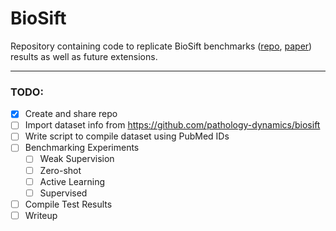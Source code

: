 # BioSift
Repository containing code to replicate BioSift benchmarks ([repo](https://github.com/pathology-dynamics/biosift), [paper](https://dl.acm.org/doi/abs/10.1145/3539618.3591897)) results as well as future extensions. 

---
### TODO:
- [x] Create and share repo
- [ ] Import dataset info from https://github.com/pathology-dynamics/biosift
- [ ] Write script to compile dataset using PubMed IDs
- [ ] Benchmarking Experiments
  - [ ] Weak Supervision
  - [ ] Zero-shot
  - [ ] Active Learning
  - [ ] Supervised
- [ ] Compile Test Results
- [ ] Writeup 
